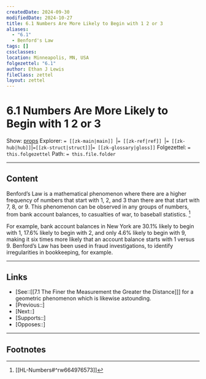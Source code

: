 ```yaml
---
createdDate: 2024-09-30
modifiedDate: 2024-10-27
title: 6.1 Numbers Are More Likely to Begin with 1 2 or 3
aliases:
  - "6.1"
  - Benford's Law
tags: []
cssclasses: 
location: Minneapolis, MN, USA
folgezettel: "6.1"
author: Ethan J Lewis
fileClass: zettel
layout: zettel
---
```


# 6.1 Numbers Are More Likely to Begin with 1 2 or 3

Show: [props](obsidian://adv-uri?vault=ejl-zk&commandid=properties%3Aopen-local)
Explorer: `= [[zk-main|main]] `|`= [[zk-ref|ref]] `|`= [[zk-hub|hub]]`|`=[[zk-struct|struct]]`|`= [[zk-glossary|gloss]]`
Folgezettel: `= this.folgezettel` 
Path: `= this.file.folder`
- - -

## Content

Benford’s Law is a mathematical phenomenon where there are a higher frequency of numbers that start with 1, 2, and 3 than there are that start with 7, 8, or 9. This phenomenon can be observed in any groups of numbers, from bank account balances, to casualties of war, to baseball statistics. [^1]

For example, bank account balances in New York are 30.1% likely to begin with 1, 17.6% likely to begin with 2, and only 4.6% likely to begin with 9, making it six times more likely that an account balance starts with 1 versus 9. Benford’s Law has been used in fraud investigations, to identify irregularities in bookkeeping, for example.

- - -

## Links

- [See::[[7.1 The Finer the Measurement the Greater the Distance]]] for a geometric phenomenon which is likewise astounding.
- [Previous::]
- [Next::]
- [Supports::]
- [Opposes::]
- - -

## Footnotes

[^1]: [[HL-Numbers#^rw664976573]]